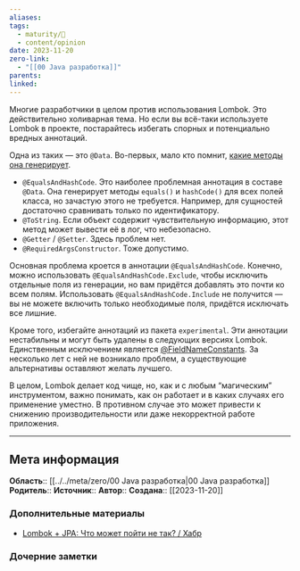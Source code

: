 ```yaml
---
aliases: 
tags:
  - maturity/🌱
  - content/opinion
date: 2023-11-20
zero-link:
  - "[[00 Java разработка]]"
parents: 
linked:
---
```

Многие разработчики в целом против использования Lombok. Это действительно холиварная тема. Но если вы всё-таки используете Lombok в проекте, постарайтесь избегать спорных и потенциально вредных аннотаций.

Одна из таких — это `@Data`. Во-первых, мало кто помнит, [какие методы она генерирует](https://projectlombok.org/features/Data).
- `@EqualsAndHashCode`. Это наиболее проблемная аннотация в составе `@Data`. Она генерирует методы `equals()` и `hashCode()` для всех полей класса, но зачастую этого не требуется. Например, для сущностей достаточно сравнивать только по идентификатору.
- `@ToString`. Если объект содержит чувствительную информацию, этот метод может вывести её в лог, что небезопасно.
- `@Getter` / `@Setter`. Здесь проблем нет.
- `@RequiredArgsConstructor`. Тоже допустимо.

Основная проблема кроется в аннотации `@EqualsAndHashCode`. Конечно, можно использовать `@EqualsAndHashCode.Exclude`, чтобы исключить отдельные поля из генерации, но вам придётся добавлять это почти ко всем полям. Использовать `@EqualsAndHashCode.Include` не получится — вы не можете включить только необходимые поля, придётся исключать все лишние.

Кроме того, избегайте аннотаций из пакета `experimental`. Эти аннотации нестабильны и могут быть удалены в следующих версиях Lombok. Единственным исключением является [@FieldNameConstants](https://projectlombok.org/features/experimental/FieldNameConstants). За несколько лет с ней не возникало проблем, а существующие альтернативы оставляют желать лучшего.

В целом, Lombok делает код чище, но, как и с любым “магическим” инструментом, важно понимать, как он работает и в каких случаях его применение уместно. В противном случае это может привести к снижению производительности или даже некорректной работе приложения.
***
## Мета информация
**Область**:: [[../../meta/zero/00 Java разработка|00 Java разработка]]
**Родитель**:: 
**Источник**:: 
**Автор**:: 
**Создана**:: [[2023-11-20]]
### Дополнительные материалы
- [Lombok + JPA: Что может пойти не так? / Хабр](https://habr.com/ru/company/haulmont/blog/564682/)
### Дочерние заметки
<!-- QueryToSerialize: LIST FROM [[]] WHERE contains(Родитель, this.file.link) or contains(parents, this.file.link) -->

